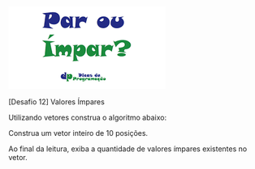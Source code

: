 ![alt text](image.png)

[Desafio 12] Valores Ímpares

Utilizando vetores construa o algoritmo abaixo:

Construa um vetor inteiro de 10 posições.

Ao final da leitura, exiba a quantidade de valores ímpares existentes no vetor.